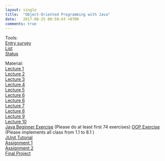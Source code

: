 ```yaml
---
layout: single
title:  "Object-Oriented Programming with Java"
date:   2017-08-25 00:59:43 +0700
comments: true
---
```

Tools:  
[Entry survey][entry_survey]  
[List][list]  
[Status][status]

Material:  
[Lecture 1][lecture1]  
[Lecture 2][lecture2]  
[Lecture 3][lecture3]  
[Lecture 4][lecture4]  
[Lecture 5][lecture5]  
[Lecture 6][lecture6]  
[Lecture 6][lecture6]  
[Lecture 7][lecture7]  
[Lecture 8][lecture8]  
[Lecture 9][lecture9]  
[Lecture 10][lecture10]  
[Java Beginner Exercise][exercise1] (Please do at least first 74 exercises) 
[OOP Exercise][exercise2] (Please implements all class from 1.1 to 8.1 )  
[JUnit Tutorial][junit_tutorial]  
[Assignment 1][assignment1]  
[Assignment 2][assignment2]  
[Final Project][final]  

[entry_survey]: https://goo.gl/forms/aIggEhFVbc9Mf3Df2
[list]: https://goo.gl/Rk3BNR
[status]: https://goo.gl/xbQurs
[lecture1]: /courses/oopjava/lecture1.pptx
[lecture2]: /courses/oopjava/lecture2.ppt
[lecture3]: /courses/oopjava/lecture3.ppt
[lecture4]: /courses/oopjava/lecture4.ppt 
[lecture5]: /courses/oopjava/lecture5.pptx
[lecture6]: /courses/oopjava/lecture6.pptx
[lecture7]: /courses/oopjava/lecture7.pptx
[lecture8]: /courses/oopjava/lecture8.pptx
[lecture9]: /courses/oopjava/lecture9.zip
[lecture10]: /courses/oopjava/lecture10.zip
[exercise1]: https://goo.gl/vTV8zM
[exercise2]: https://goo.gl/9NQEHR
[junit_tutorial]: https://goo.gl/ucNux1
[assignment1]: /courses/oopjava/assignment1.txt
[assignment2]: /courses/oopjava/assignment2.txt
[final]: /courses/oopjava/final.txt
